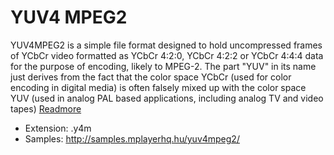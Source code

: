 # YUV4 MPEG2

YUV4MPEG2 is a simple file format designed to hold uncompressed frames of YCbCr video formatted as YCbCr 4:2:0, YCbCr 4:2:2 or YCbCr 4:4:4 data for the purpose of encoding, likely to MPEG-2. The part "YUV" in its name just derives from the fact that the color space YCbCr (used for color encoding in digital media) is often falsely mixed up with the color space YUV (used in analog PAL based applications, including analog TV and video tapes) [Readmore](https://wiki.multimedia.cx/index.php?title=YUV4MPEG2)

- Extension: .y4m
- Samples: http://samples.mplayerhq.hu/yuv4mpeg2/